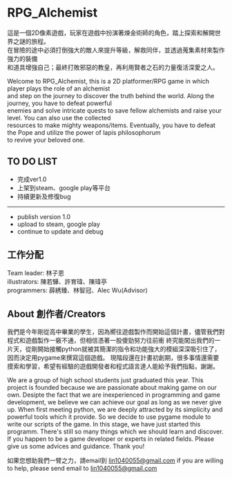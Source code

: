 # RPG_Alchemist
這是一個2D像素遊戲，玩家在遊戲中扮演著煉金術師的角色，踏上探索和解開世界之謎的旅程。<br>
在冒險的途中必須打倒強大的敵人來提升等級，解救同伴，並透過蒐集素材來製作強力的裝備<br>
和道具增強自己；最終打敗邪惡的教皇，再利用賢者之石的力量復活深愛之人。

Welcome to RPG_Alchemist, this is a 2D platformer/RPG game in which player plays the role of an alchemist<br>
and step on the journey to discover the truth behind the world. Along the journey, you have to defeat powerful<br>
enemies and solve intricate quests to save fellow alchemists and raise your level. You can also use the collected<br>
resources to make mighty weapons/items. Eventually, you have to defeat the Pope and utilize the power of lapis philosophorum<br>
to revive your beloved one.


## TO DO LIST

- 完成ver1.0
- 上架到steam、google play等平台
- 持續更新及修復bug
---
- publish version 1.0
- upload to steam, google play
- continue to update and debug


## 工作分配
Team leader: 林子恩<br>
illustrators: 陳若驊、許育瑋、陳瑋亭<br>
programmers: 薛綉臻、林智冠、Alec Wu(Advisor)

## About 創作者/Creators
我們是今年剛從高中畢業的學生，因為嚮往遊戲製作而開始這個計畫，儘管我們對程式和遊戲製作一竅不通，但相信憑著一股傻勁努力往前衝
終究能闖出我們的一片天，從剛開始接觸python就被其簡潔的指令和功能強大的模組深深吸引住了，因而決定用pygame來撰寫這個遊戲。
現階段還在計畫初創期，很多事情還需要摸索和學習，希望有經驗的遊戲開發者和程式語言達人能給予我們指點，謝謝。

We are a group of high school students just graduated this year. This project is founded because we are passionate about making game on our own.
Desipte the fact that we are inexperienced in programming and game development, we believe we can achieve our goal as long as we never give up.
When first meeting python, we are deeply attracted by its simplicity and powerful tools which it provide. So we decide to use pygame module to 
write our scripts of the game.
In this stage, we have just started this programm. There's still so many things which we should learn and discover. If you happen to be a game 
developer or experts in related fields. Please give us some advices and guidance. Thank you!

如果您想助我們一臂之力，請email到 lin1040055@gmail.com
if you are willing to help, please send email to lin1040055@gmail.com


